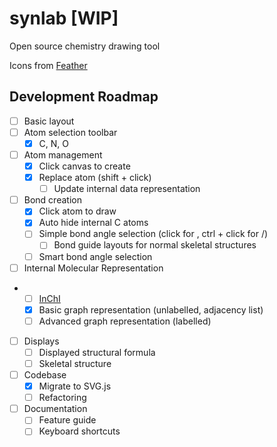 # synlab [WIP]

Open source chemistry drawing tool

Icons from [Feather](https://feathericons.com/)

## Development Roadmap
- [ ] Basic layout
- [ ] Atom selection toolbar
    - [x] C, N, O
- [ ] Atom management
    - [x] Click canvas to create
    - [x] Replace atom (shift + click)
        - [ ] Update internal data representation
- [ ] Bond creation
    - [x] Click atom to draw
    - [x] Auto hide internal C atoms
    - [ ] Simple bond angle selection (click for \, ctrl + click for /)
        - [ ] Bond guide layouts for normal skeletal structures
    - [ ] Smart bond angle selection
- [ ] Internal Molecular Representation
-   - [ ] [InChI](https://iupac.org/who-we-are/divisions/division-details/inchi/)
    - [x] Basic graph representation (unlabelled, adjacency list)
    - [ ] Advanced graph representation (labelled)
- [ ] Displays
    - [ ] Displayed structural formula
    - [ ] Skeletal structure
- [ ] Codebase
    - [x] Migrate to SVG.js
    - [ ] Refactoring
- [ ] Documentation
    - [ ] Feature guide
    - [ ] Keyboard shortcuts

